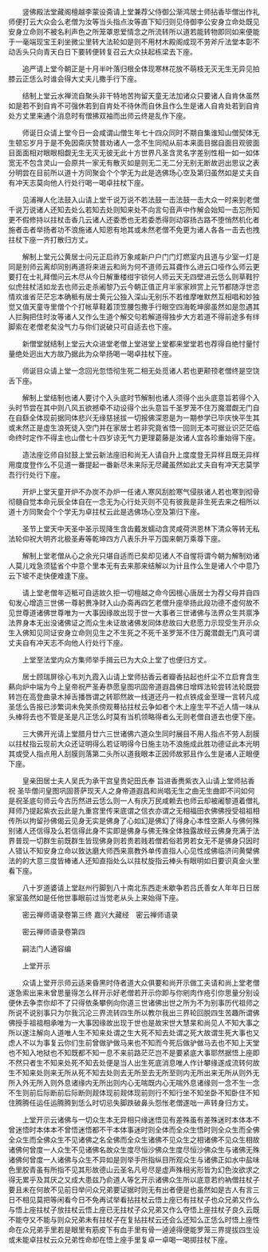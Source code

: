 <!-- { "loadSidebar": true } -->
　　竖佛殿法堂藏阁檀越李蒙设斋请上堂兼荐父侍御公渐鸿居士师拈香毕僧出作礼师便打云大众会么老僧为汝等当头指点汝等直下知归则见侍御李公安身立命处既见安身立命则不被名利声色之所笼罩恩爱情念之所流转所以道若能转物即同如来便能于一毫端现宝王刹坐微尘里转大法轮如是则不用材木殿阁成现不劳斧斤法堂本彰不动舌头只向青天白日下要转便转复召云大众扶起栋梁去下座。

　　追严请上堂今朝正是十月半叶落归根全体现寒林花放不萌枝无灭无生无异见拍膝云正恁么时谁会得大丈夫儿撒手行下座。

　　结制上堂云水禅流自聚头非干特地苦拘留天童无法加诸众只要诸人自肯休虽然如是若不到自肯不可强休若到自肯处不待休而自休且作么生是诸人自肯处若到自肯处方丈里来通个消息时有僧拂双袖而出师云终是乱作下座。

　　师诞日众请上堂今日一会咸谓山僧生年七十四众同时不期自集谁知山僧契体无生顿忘岁月于是不免因斋庆赞普劝诸人一念不生同彻从前本来面目据自面目观彼面目面面相对眼眼相觑无生无灭无彼无此十方世界凡圣含灵名字差别性相一如一如体宽无不包含灵山一会原共一家无有散灭如是则无二无二分无别无断故迥出思议之表分明尝在目前所以道十方同聚会个个学无为此是选佛场心空及第归虽然如是丈夫自有冲天志莫向他人行处行喝一喝卓拄杖下座。

　　见浦禅人化法鼓入山请上堂千说万说不若法鼓一击法鼓一击大众一时来到老僧千说万说诸人还知去处么若知去处则知来处不向言句音声中作解会始知一击忘所知更不假修持以拄杖击香几云诸人还委悉也无若委悉得则动容扬古路不堕悄然机化者施者击者举扬者功不浪施诸人知恩有地其或未然老僧不免更为诸人各各一击去也拽拄杖下座一齐打散归方丈。

　　解制上堂元公黄居士问元正启祚万象咸新户户门门灯燃室内且道与少室一灯是同是别师云离却同别再道将来进云和尚为何不道师云耳聋作么进云口哑作么师云更要打在士礼拜僧问云木尽从今日解重楼绀宇锁何人师云天无四壁进云恁么则草鞋狞似虎拄杖活如龙去也师云走杀阇黎乃云今朝正值正月半家家辨赏上元节都随浮世恣情欢谁省茫茫忘本确秪有居士黄元公独入深山无别乐不若维摩唯默然互相唱和妙独觉又值天童寺里僧个个打帐草鞋着顶笠腰包撒手行眼空四海乾坤廓虽然如是忽遇其人拦胸把住时汝等诸人又作么生道个解交句若解道得独步大方若道不得前途多有绊脚索在老僧老矣没气力与你们说破只可自适去也下座。

　　新僧堂就结制上堂云大众进堂老僧上堂进堂上堂都来堂堂若也荐得自绝忖量忖量绝处迥出大方故乃据此为众举扬喝一喝卓拄杖下座。

　　师诞目众请上堂一念回光忽悟彻生死二相无处觅诸人若也更颟顸老僧终是空饶舌下座。

　　解制上堂结制也诸人要讨个入头底时节解制也诸人须得个出头底意旨若得个入头时节尝在其中则八风五欲撼牵不动设得个出头意旨千圣罗笼不住万魔潜觑无门自在自繇全体现前据同体悲兴无缘慈拯拔一切报佛深恩是为一期参学已毕庆快平生其或未然正是虚生浪死徒入空门并在家居士若非究竟省悟一回则无本可据业识茫茫临命终时定作不得主也山僧七十四岁谅无气力更理葛藤是汝诸人宜各珍重始得下座。

　　造法座讫师自挝鼓上堂云新法座旧和尚无人请自升上度度登无异样且既无异样用度度登作么不见道一番提起一番新尽未来际无尽藏虽然如此丈夫自有冲天志莫学吾行行处行下座。

　　开炉上堂天童开炉不办炭不办炉一任诸人寒风刮脸寒气侵肤诸人若也寒到彻骨彻髓自觉本命元辰全体自在一念无为心行处灭则不见有彼我是非生死去来之相所以道十方同聚会个个学无为卓拄杖云此是选佛场心空及第归下座。

　　圣节上堂天中天圣中圣示现降生含齿戴发蠕动含灵咸荷洪恩林下清众等转无私法轮仰祝大明齐北极圣寿等乾坤四方八表乐升平万国来朝万乘尊下座。

　　解制上堂老僧从心之余光只堪自适而已矣却见诸人不自惺将谓今朝为解制劝诸人莫儿戏急须猛省个中意个里本无有去来那来结解以为计且作么生是诸人个中意乃云下坡不走快便难逢下座。

　　请上堂老僧年迈秪可自适故久拒一切檀越之命今因根心唐居士为荐父母并自四旬发心增造三世佛一尊躬赉净财入山办斋再四乞老僧升座举扬此段功德不虚何故不见世尊道诸佛世尊唯为一大事因缘故出现于世一大事者三世诸佛与法界众生共禀净法界身本无出没诸佛证之而众生未证故诸佛发同体悲故曰大悲愿力示现受生开示众生入佛知见同证安身立命则见生之不生死之不死千圣罗笼不住万魔潜觑无门真可谓丈夫自有冲天志不向他人行处行下座。

　　上堂至法堂内众方集师举手揖云已为大众上堂了也便归方丈。

　　居士顾瑞屏徐心韦刘九霞入山请上堂师拈香云者瓣香拈起也纤尘不立启育含生爇向炉中端为今上皇帝祝严圣寿恭愿皇图巩固帝道遐昌佛日增辉法轮尝转法轮既尝转岂在高登曲录木掉舌播唇谓之转耶然故一线道还丹一粒点铁成金至理一言转凡成圣恁么告报已涉繁词未免笑杀傍观蓦拈拄杖云争如者个木上座生平不近人情一味从头棒将去也不管是圣是凡正恁么时莫有当机领略得者么无则老僧自道去也便下座。

　　三大佛开光请上堂腊月廿六三世诸佛六道众生同时展目不用人指点不劳人刮膜以拄杖指云现前大众还证明得么若证明得今日施主功不浪施成此胜功德证此本光明其或受人指点用人刮膜则落第二头所以道我眼本正因师故邪且作么生是诸人正眼便下座。

　　皇亲田居士夫人吴氏为承干宫皇贵妃田氏奉
旨进香赉紫衣入山请上堂师拈香祝
圣毕僧问皇图巩固菩萨现天人之身帝道遐昌和尚唱无生之曲无生曲即不问如何是祝圣底句师云今古历然进云恁么则一人有庆万民咸赖去也师云却被阇黎道着僧礼拜师乃提起紫衣云此是九重宫里传来底谓之信衣亦谓之无相福田衣佛佛授受祖祖相传所以拘留孙佛偈云见身无实是佛身了心如幻是佛幻了得身心本性空斯人与佛何殊别诸人还信得及么若信得此身不实即是佛身与佛无殊全体独露故经云佛身充满于法界普现一切群生前既群生皆现佛身则若贵若贱若僧若俗若男若女无不是佛身只因时人错认不知安身立命以致达磨大师西来禀教外单传直指人心见性成佛临济问黄檗佛法的的大意三度皆棒诸人还知直指处么以拄杖旋指云棒头有眼明如日要识真金火里看下座。

　　八十岁道婆请上堂赵州行脚到八十南北东西走未歇争若吕氏善女人年年日日居家室虽然如是任他世事眼前过当觉老从头上来始得下座。

　　密云禅师语录卷第三终
嘉兴大藏经　密云禅师语录


　　密云禅师语录卷第四

　　嗣法门人通容编

　　上堂开示

　　众请上堂开示师云适来昏黑时侍者道大众俱要和尚开示做工夫请和尚上堂老僧遂急索出来未曾思量得怎么样开示好老僧若开示你即与你剜肉作疮引你思量分别设便休去争柰你却不了只得依条攀例向你道三世诸佛出世之所为不为别事历代祖师之所说不说别事只为尔我沉沦三界流转四生所以教尔我出三界轮回脱四生苦趣所谓佛佛授手祖祖相承唯为一大事因缘故出现于世也是故宋世大慧杲和尚见人不知大事之所以遂注解向人道唯人生不知来处谓之生大死不知去处谓之死大故谓生死大事也又虑人不以为事复云你们生前曾做驴做马来也不知而今死后做驴做马去也不知上天堂也不知入地狱也不知既都不知一息不来前路茫茫岂不是要紧底大事耶然据悟上座即不然只者生不知来处死不知去处便是当人出生死底消息唯人作计攀缘遂成流转何故生不知来处则来无所从死不知去处则去无所至去无所至则内无所出来无所从则外无所入外无所入则外息诸缘内无所出则内心无喘既内心无喘外息诸缘则一念不生一念不生则前后际断前后际断则觌体现前觌体现前则行不知行坐不知坐卧不知卧住不知住腾腾任运任运腾腾到恁么时切忌失脚跌破鼻头怨怅老僧遂咄一声转身归方丈。

　　上堂开示云诸佛与一切众生本无异相只缘迷悟见有差殊虽有差殊迷时本体本不曾迷悟时本体本不曾悟迷悟都不干本体事迷时则全体而全众生悟时则全众生而全佛全众生而全佛众生不见诸佛之名全佛而全众生诸佛不见众生之相诸佛不见众生相故诸佛何曾度一人众生不见诸佛名故众生度尽恒沙佛众生度尽恒沙佛众生与诸佛无殊诸佛何曾度一人诸佛与众生不异如是则举手所指纵目所观众生与诸佛正如水中盐味色里胶青虽有所指不见其形故德山云圣名凡号尽是虚声殊相劣形皆为幻色汝欲求之得无累乎及其厌之又成大患兹乃俞道人等乞开示诸佛众生所以底意若约衲僧拄杖子要且未在何故不见前日举问众兄弟要证据时则无有出者便是也虽然如是古人有言三日不相见莫把等闲看今日不免再试举看拈拄杖云悟上座已有拄杖子也众兄弟又作么与悟上座拄杖子放拄杖云悟上座已无拄杖子众兄弟又作么夺悟上座拄杖子良久云既不能夺又不能与则众兄弟未有拄杖子在复拈拄杖云还会么还知么正恁么时悟上座性命在众兄弟手里若是眼里有筋皮下有血手里有骨一逴逴得便能罗笼三界提拔四生设或未能卓拄杖云众兄弟性命却在悟上座手里复卓一卓喝一喝掷拄杖下座。

